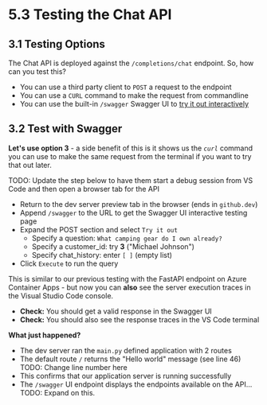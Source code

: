 # 5.3 Testing the Chat API

## 3.1 Testing Options

The Chat API is deployed against the `/completions/chat` endpoint. So, how can you test this?

- You can use a third party client to `POST` a request to the endpoint
- You can use a `CURL` command to make the request from commandline
- You can use the built-in `/swagger` Swagger UI to [try it out interactively](https://fastapi.tiangolo.com/#interactive-api-docs)

## 3.2 Test with Swagger

**Let's use option 3** - a side benefit of this is it shows us the _`curl`_ command you can use to make the same request from the terminal if you want to try that out later.

TODO: Update the step below to have them start a debug session from VS Code and then open a browser tab for the API

- Return to the dev server preview tab in the browser (ends in `github.dev`)
- Append `/swagger` to the URL to get the Swagger UI interactive testing page
- Expand the POST section and select `Try it out`
    - Specify a question: `What camping gear do I own already?`
    - Specify a customer_id: try **3** ("Michael Johnson")
    - Specify chat_history: enter `[ ]` (empty list)
- Click `Execute` to run the query

This is similar to our previous testing with the FastAPI endpoint on Azure Container Apps - but now you can **also** see the server execution traces in the Visual Studio Code console.

- **Check:** You should get a valid response in the Swagger UI
- **Check:** You should also see the response traces in the VS Code terminal

**What just happened?**

- The dev server ran the `main.py` defined application with 2 routes
- The default route `/` returns the "Hello world" message (see line 46) TODO: Change line number here
- This confirms that our application server is running successfully
- The `/swagger` UI endpoint displays the endpoints available on the API... TODO: Expand on this.
